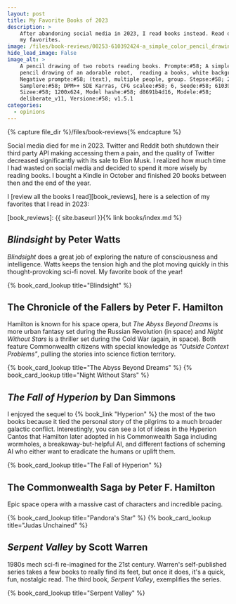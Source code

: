 ```yaml
---
layout: post
title: My Favorite Books of 2023
description: >
    After abandoning social media in 2023, I read books instead. Read on for
    my favorites.
image: /files/book-reviews/00253-610392424-a_simple_color_pencil_drawing_of_an_adorable_robot_reading_a_books_white_background.png
hide_lead_image: False
image_alt: >
    A pencil drawing of two robots reading books. Prompte:#58; A simple color
    pencil drawing of an adorable robot,  reading a books, white background.
    Negative prompte:#58; (text), multiple people, group. Stepse:#58; 20,
    Samplere:#58; DPM++ SDE Karras, CFG scalee:#58; 6, Seede:#58; 610392424,
    Sizee:#58; 1200x624, Model hashe:#58; d8691b4d16, Modele:#58;
    deliberate_v11, Versione:#58; v1.5.1
categories:
  - opinions
---
```


{% capture file_dir %}/files/book-reviews{% endcapture %}

Social media died for me in 2023. Twitter and Reddit both shutdown their third
party API making accessing them a pain, and the quality of Twitter decreased
significantly with its sale to Elon Musk. I realized how much time I had
wasted on social media and decided to spend it more wisely by reading books. I
bought a Kindle in October and finished 20 books between then and the end of
the year.

I [review all the books I read][book_reviews], here is a selection of my
favorites that I read in 2023:

[book_reviews]: {{ site.baseurl }}{% link books/index.md %}

## <cite class="book-title">Blindsight</cite> by <span class="author-name">Peter Watts</span>

<cite class="book-title">Blindsight</cite> does a great job of exploring the
nature of consciousness and intelligence. Watts keeps the tension high and the
plot moving quickly in this thought-provoking sci-fi novel. My favorite book
of the year!

<div class="card-grid">
  {% book_card_lookup title="Blindsight" %}
</div>

## <span class="book-series">The Chronicle of the Fallers</span> by <span class="author-name">Peter F. Hamilton</span>

Hamilton is known for his space opera, but <cite class="book-title">The Abyss
Beyond Dreams</cite> is more urban fantasy set during the Russian Revolution
(in space) and <cite class="book-title">Night Without Stars</cite> is a
thriller set during the Cold War (again, in space). Both feature Commonwealth
citizens with special knowledge as _"Outside Context Problems"_, pulling the
stories into science fiction territory.

<div class="card-grid">
  {% book_card_lookup title="The Abyss Beyond Dreams" %}
  {% book_card_lookup title="Night Without Stars" %}
</div>

## <cite class="book-title">The Fall of Hyperion</cite> by <span class="author-name">Dan Simmons</span>

I enjoyed the sequel to {% book_link "Hyperion" %} the most
of the two books because it tied the personal story of the pilgrims to a much
broader galactic conflict. Interestingly, you can see a lot of ideas in the
Hyperion Cantos that Hamilton later adopted in his Commonwealth Saga including
wormholes, a breakaway-but-helpful AI, and different factions of
scheming AI who either want to eradicate the humans or uplift them.

<div class="card-grid">
  {% book_card_lookup title="The Fall of Hyperion" %}
</div>

## <span class="book-series">The Commonwealth Saga</span> by <span class="author-name">Peter F. Hamilton</span>

Epic space opera with a massive cast of characters and incredible pacing.

<div class="card-grid">
  {% book_card_lookup title="Pandora's Star" %}
  {% book_card_lookup title="Judas Unchained" %}
</div>

## <cite class="book-title">Serpent Valley</cite> by <span class="author-name">Scott Warren</span>

1980s mech sci-fi re-imagined for the 21st century. Warren's self-published
series takes a few books to really find its feet, but once it does, it's a
quick, fun, nostalgic read. The third book, <cite class="book-title">Serpent
Valley</cite>, exemplifies the series.

<div class="card-grid">
  {% book_card_lookup title="Serpent Valley" %}
</div>
